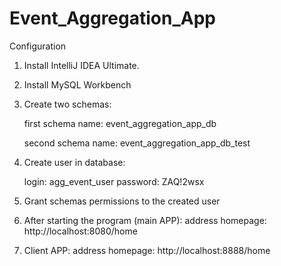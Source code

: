 # Event_Aggregation_App
Configuration
1. Install IntelliJ IDEA Ultimate.
2. Install MySQL Workbench
3. Create two schemas: 

   first schema name: event_aggregation_app_db

   second schema name: event_aggregation_app_db_test
4. Create user in database: 

    login: agg_event_user
    password: ZAQ!2wsx
5. Grant schemas permissions to the created user
6. After starting the program (main APP):
address homepage: http://localhost:8080/home
7. Client APP: 
address homepage: http://localhost:8888/home
